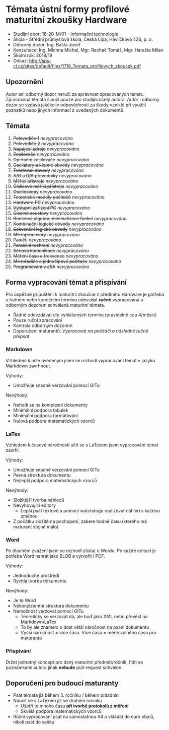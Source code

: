 # Témata ústní formy profilové maturitní zkoušky Hardware 
- Studijní obor: 18-20-M/01 - Informační technologie
- Škola - Střední průmyslová škola, Česká Lípa, Havlíčkova 426, p. o.
- Odborný dozor: Ing. Bašta Josef
- Konzultace: Ing. Michna Michal, Mgr. Rachač Tomáš, Mgr. Harašta Milan
- Školní rok: 2018/19
- Odkaz: http://sps-cl.cz/sites/default/files/1718_Temata_profilovych_zkousek.pdf

## Upozornění
Autor ani odborný dozor neručí za správnost zpracovaných témat.. Zpracovaná témata slouží pouze pro studijní účely autora. Autor i odborný dozor se vzdává jakékoliv odpovědnosti za škody vzniklé při využití poznatků nebo jiných informací z uvedených dokumentů.

## Témata
1. ~~Polovodiče 1~~ *nevypracováno*
2. ~~Polovodiče 2~~ *nevypracováno*
3. ~~Napájecí zdroje~~ *nevypracováno*
4. ~~Zesilovače~~ *nevypracováno*
5. ~~Operační zesilovače~~ *nevypracováno*
6. ~~Oscilátory a klopné obvody~~ *nevypracováno*
7. ~~Tvarovací obvody~~ *nevypracováno*
8. ~~A/D a D/A převodníky~~ *nevypracováno*
9. ~~Měřicí přístroje~~ *nevypracováno*
10. ~~Číslicové měřicí přístroje~~ *nevypracováno*
11. ~~Osciloskopy~~ *nevypracováno*
12. ~~Teoretické modely počítačů~~ *nevypracováno*
13. ~~Hardware PC~~ *nevypracováno*
14. ~~Výstupní zařízení PC~~ *nevypracováno*
15. ~~Číselné soustavy~~ *nevypracováno*
16. ~~Booleova algebra, minimalizace funkcí~~ *nevypracováno*
17. ~~Kombinační logické obvody~~ *nevypracováno*
18. ~~Sekvenční logické obvody~~ *nevypracováno*
19. ~~Mikroprocesory~~ *nevypracováno*
20. ~~Paměti~~ *nevypracováno*
21. ~~Paralelní rozhraní~~ *nevypracováno*
22. ~~Sériová komunikace~~ *nevypracováno*
23. ~~Měření času a frekvence~~ *nevypracováno*
24. ~~Mikrořadiče a jednočipové počítače~~ *nevypracováno*
25. ~~Programování v JSA~~ *nevypracováno*

## Forma vypracování témat a přispívání
Pro úspěšné připuštění k maturitní zkoušce z předmětu Hardware je potřeba v řádném nebo konečném termínu odevzdat **ručně** vypracováná a odborným dozorem schválená maturitní témata.

- Řádně odevzdávat dle vyhlášených termínu (pravidelně cca 4/měsíc)
- Pouze ruční zpracování
- Kontrola odborným dozorem
- Doporučení maturantů: *Vypracovat na počítači a následně ručně přepsat*

### Markdown
Vzhledem k níže uvedeným jsem se rozhodl vypracování témat v jazyku Markdown zavrhnout.

Výhody:
- Umožňuje snadné verzování pomocí GITu

Nevýhody:
- Nehodí se na komplexní dokumenty
- Minimální podpora tabulek
- Minimální podpora formátování
- Nulová podpora matematických vzorců

### LaTex
Vzhledem k časové náročnosti učit se s LaTexem jsem vypracování témat zavrhl.

Výhody:
- Umožňuje snadné verzování pomocí GITu
- Pevná struktura dokumentu
- Nejlepší podpora matematických vzorců

Nevýhody:
- Složitější tvorba náhledů
- Nevyhovující editory
    - Lepší psát textově a pomocí watchdogu realizovat náhled s každou změnou
- Z počátku složité na pochopení, zabere hodně času (kterého má maturant stejně málo)

### Word
Po dlouhém zvážení jsem se rozhodl zůstat u Wordu. Po každé editaci je potřeba Word nahrát jako BLOB a vytvořit i PDF.

Výhody:
- Jednoduché prostředí
- Rychlá tvorba dokumentu

Nevýhody:
- Je to Word
- Nekonzistentní struktura dokumentu
- Nemožnost verzovat pomocí GITu
    - Teoreticky se verzovat dá, ale buď jako XML nebo převést na Markdown/LaTex
    - To by ale znamelo o dost větší náročnost na psaní dokumentu
    - Vyšší naročnost = více času. Více času = méně volného času pro maturanta

### Přispívání
Držet jednotný koncept pro daný maturitní předmět/ročník, řídit se poznámkami autora jinak **nebude** pull-request schválen.

## Doporučení pro budoucí maturanty
- Psát témata již během 3. ročníku / během prázdnin
- Naučit se s LaTexem již ve druhém ročníku
    - Ušetří to mnoho času **při tvorbě protokolů z měření**
    - Skvělá podpora matematických vzorců
- Růční vypracování psát na samostatnou A4 a vkládat do euro obalů, nikoli psát do sešitu